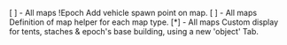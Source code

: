 
 [ ] - All maps !Epoch		Add vehicle spawn point on map.
 [ ] - All maps			Definition of map helper for each map type.
 [*] - All maps			Custom display for tents, staches & epoch's base building, using a new 'object' Tab.
